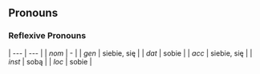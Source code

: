 ## Pronouns

### Reflexive Pronouns

| --- | --- |
|  *nom*    | - | 
|  *gen*    | siebie, się |
|  *dat*    | sobie |
|  *acc*    | siebie, się |
|  *inst*   | sobą |
|  *loc*  	| sobie | 